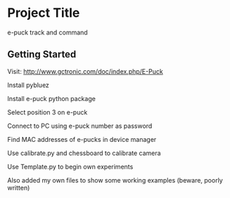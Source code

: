 # Project Title

e-puck track and command

## Getting Started

Visit: http://www.gctronic.com/doc/index.php/E-Puck 

Install pybluez 

Install e-puck python package 

Select position 3 on e-puck

Connect to PC using e-puck number as password

Find MAC addresses of e-pucks in device manager 

Use calibrate.py and chessboard to calibrate camera

Use Template.py to begin own experiments 

Also added my own files to show some working examples (beware, poorly written)




